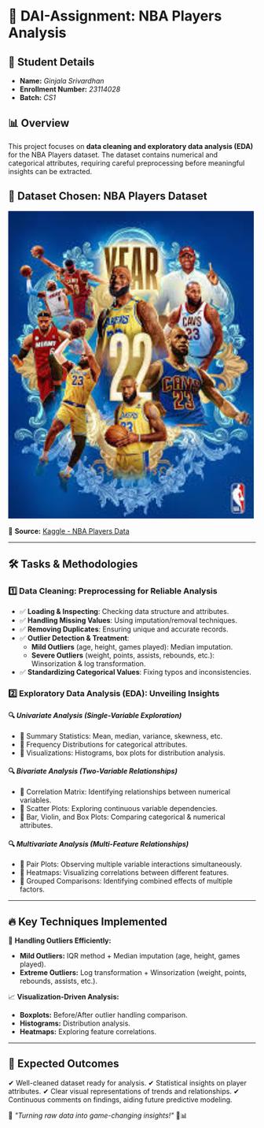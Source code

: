 # 🏀 DAI-Assignment: NBA Players Analysis

## 📌 Student Details
- **Name:** *Ginjala Srivardhan*
- **Enrollment Number:** *23114028*
- **Batch:** *CS1*

## 📊 Overview
This project focuses on **data cleaning and exploratory data analysis (EDA)** for the NBA Players dataset. The dataset contains numerical and categorical attributes, requiring careful preprocessing before meaningful insights can be extracted.

## 📂 Dataset Chosen: **NBA Players Dataset**
<img src="readme.jpeg" width="500">


🔗 **Source:** [Kaggle - NBA Players Data](https://www.kaggle.com/datasets/justinas/nba-players-data)

---

## 🛠 Tasks & Methodologies
### 1️⃣ Data Cleaning: Preprocessing for Reliable Analysis
- ✅ **Loading & Inspecting**: Checking data structure and attributes.
- ✅ **Handling Missing Values**: Using imputation/removal techniques.
- ✅ **Removing Duplicates**: Ensuring unique and accurate records.
- ✅ **Outlier Detection & Treatment**:
  - **Mild Outliers** (age, height, games played): Median imputation.
  - **Severe Outliers** (weight, points, assists, rebounds, etc.): Winsorization & log transformation.
- ✅ **Standardizing Categorical Values**: Fixing typos and inconsistencies.

### 2️⃣ Exploratory Data Analysis (EDA): Unveiling Insights
#### 🔍 *Univariate Analysis (Single-Variable Exploration)*
- 🔹 Summary Statistics: Mean, median, variance, skewness, etc.
- 🔹 Frequency Distributions for categorical attributes.
- 🔹 Visualizations: Histograms, box plots for distribution analysis.

#### 🔍 *Bivariate Analysis (Two-Variable Relationships)*
- 🔹 Correlation Matrix: Identifying relationships between numerical variables.
- 🔹 Scatter Plots: Exploring continuous variable dependencies.
- 🔹 Bar, Violin, and Box Plots: Comparing categorical & numerical attributes.

#### 🔍 *Multivariate Analysis (Multi-Feature Relationships)*
- 🔹 Pair Plots: Observing multiple variable interactions simultaneously.
- 🔹 Heatmaps: Visualizing correlations between different features.
- 🔹 Grouped Comparisons: Identifying combined effects of multiple factors.

---

## 🔥 Key Techniques Implemented
🚀 **Handling Outliers Efficiently:**
- **Mild Outliers:** IQR method + Median imputation (age, height, games played).
- **Extreme Outliers:** Log transformation + Winsorization (weight, points, rebounds, assists, etc.).

📈 **Visualization-Driven Analysis:**
- **Boxplots:** Before/After outlier handling comparison.
- **Histograms:** Distribution analysis.
- **Heatmaps:** Exploring feature correlations.

---

## 📌 Expected Outcomes
✔ Well-cleaned dataset ready for analysis.
✔ Statistical insights on player attributes.
✔ Clear visual representations of trends and relationships.
✔ Continuous comments on findings, aiding future predictive modeling.

🎯 *"Turning raw data into game-changing insights!"* 🏀📊

